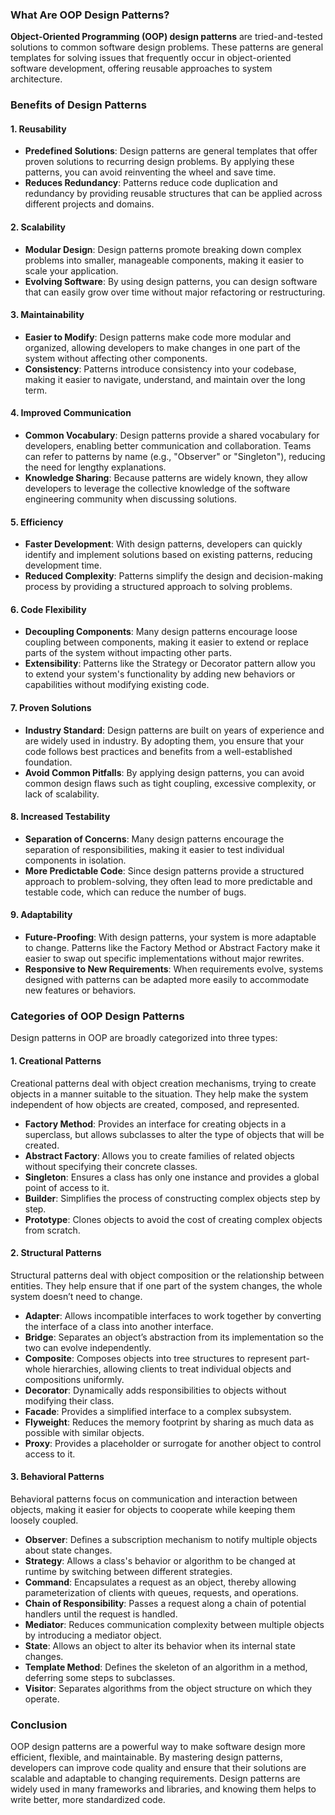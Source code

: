 ### What Are OOP Design Patterns?

**Object-Oriented Programming (OOP) design patterns** are tried-and-tested solutions to common software design problems. These patterns are general templates for solving issues that frequently occur in object-oriented software development, offering reusable approaches to system architecture.

### Benefits of Design Patterns
#### 1. **Reusability**
- **Predefined Solutions**: Design patterns are general templates that offer proven solutions to recurring design problems. By applying these patterns, you can avoid reinventing the wheel and save time.
- **Reduces Redundancy**: Patterns reduce code duplication and redundancy by providing reusable structures that can be applied across different projects and domains.

#### 2. **Scalability**
- **Modular Design**: Design patterns promote breaking down complex problems into smaller, manageable components, making it easier to scale your application.
- **Evolving Software**: By using design patterns, you can design software that can easily grow over time without major refactoring or restructuring.

#### 3. **Maintainability**
- **Easier to Modify**: Design patterns make code more modular and organized, allowing developers to make changes in one part of the system without affecting other components.
- **Consistency**: Patterns introduce consistency into your codebase, making it easier to navigate, understand, and maintain over the long term.

#### 4. **Improved Communication**
- **Common Vocabulary**: Design patterns provide a shared vocabulary for developers, enabling better communication and collaboration. Teams can refer to patterns by name (e.g., "Observer" or "Singleton"), reducing the need for lengthy explanations.
- **Knowledge Sharing**: Because patterns are widely known, they allow developers to leverage the collective knowledge of the software engineering community when discussing solutions.

#### 5. **Efficiency**
- **Faster Development**: With design patterns, developers can quickly identify and implement solutions based on existing patterns, reducing development time.
- **Reduced Complexity**: Patterns simplify the design and decision-making process by providing a structured approach to solving problems.

#### 6. **Code Flexibility**
- **Decoupling Components**: Many design patterns encourage loose coupling between components, making it easier to extend or replace parts of the system without impacting other parts.
- **Extensibility**: Patterns like the Strategy or Decorator pattern allow you to extend your system's functionality by adding new behaviors or capabilities without modifying existing code.

#### 7. **Proven Solutions**
- **Industry Standard**: Design patterns are built on years of experience and are widely used in industry. By adopting them, you ensure that your code follows best practices and benefits from a well-established foundation.
- **Avoid Common Pitfalls**: By applying design patterns, you can avoid common design flaws such as tight coupling, excessive complexity, or lack of scalability.

#### 8. **Increased Testability**
- **Separation of Concerns**: Many design patterns encourage the separation of responsibilities, making it easier to test individual components in isolation.
- **More Predictable Code**: Since design patterns provide a structured approach to problem-solving, they often lead to more predictable and testable code, which can reduce the number of bugs.

#### 9. **Adaptability**
- **Future-Proofing**: With design patterns, your system is more adaptable to change. Patterns like the Factory Method or Abstract Factory make it easier to swap out specific implementations without major rewrites.
- **Responsive to New Requirements**: When requirements evolve, systems designed with patterns can be adapted more easily to accommodate new features or behaviors.

### Categories of OOP Design Patterns

Design patterns in OOP are broadly categorized into three types:

#### 1. **Creational Patterns**
   Creational patterns deal with object creation mechanisms, trying to create objects in a manner suitable to the situation. They help make the system independent of how objects are created, composed, and represented.

   - **Factory Method**: Provides an interface for creating objects in a superclass, but allows subclasses to alter the type of objects that will be created.
   - **Abstract Factory**: Allows you to create families of related objects without specifying their concrete classes.
   - **Singleton**: Ensures a class has only one instance and provides a global point of access to it.
   - **Builder**: Simplifies the process of constructing complex objects step by step.
   - **Prototype**: Clones objects to avoid the cost of creating complex objects from scratch.

#### 2. **Structural Patterns**
   Structural patterns deal with object composition or the relationship between entities. They help ensure that if one part of the system changes, the whole system doesn’t need to change.

   - **Adapter**: Allows incompatible interfaces to work together by converting the interface of a class into another interface.
   - **Bridge**: Separates an object’s abstraction from its implementation so the two can evolve independently.
   - **Composite**: Composes objects into tree structures to represent part-whole hierarchies, allowing clients to treat individual objects and compositions uniformly.
   - **Decorator**: Dynamically adds responsibilities to objects without modifying their class.
   - **Facade**: Provides a simplified interface to a complex subsystem.
   - **Flyweight**: Reduces the memory footprint by sharing as much data as possible with similar objects.
   - **Proxy**: Provides a placeholder or surrogate for another object to control access to it.

#### 3. **Behavioral Patterns**
   Behavioral patterns focus on communication and interaction between objects, making it easier for objects to cooperate while keeping them loosely coupled.

   - **Observer**: Defines a subscription mechanism to notify multiple objects about state changes.
   - **Strategy**: Allows a class's behavior or algorithm to be changed at runtime by switching between different strategies.
   - **Command**: Encapsulates a request as an object, thereby allowing parameterization of clients with queues, requests, and operations.
   - **Chain of Responsibility**: Passes a request along a chain of potential handlers until the request is handled.
   - **Mediator**: Reduces communication complexity between multiple objects by introducing a mediator object.
   - **State**: Allows an object to alter its behavior when its internal state changes.
   - **Template Method**: Defines the skeleton of an algorithm in a method, deferring some steps to subclasses.
   - **Visitor**: Separates algorithms from the object structure on which they operate.

### Conclusion

OOP design patterns are a powerful way to make software design more efficient, flexible, and maintainable. By mastering design patterns, developers can improve code quality and ensure that their solutions are scalable and adaptable to changing requirements. Design patterns are widely used in many frameworks and libraries, and knowing them helps to write better, more standardized code.